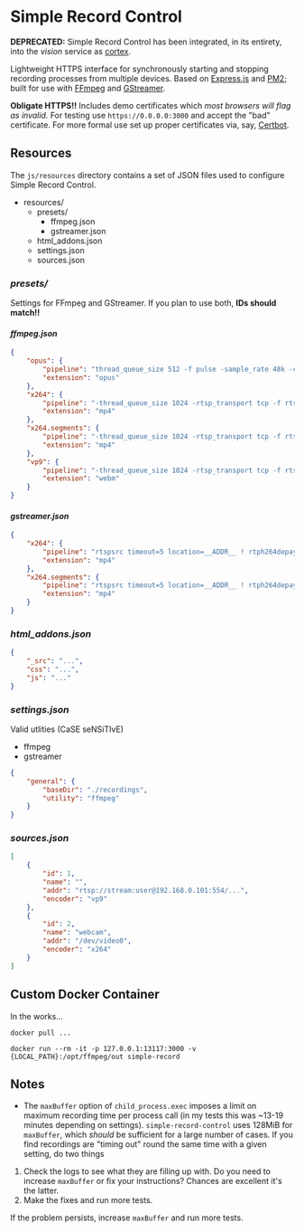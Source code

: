 # Simple Record Control
**DEPRECATED:** Simple Record Control has been integrated, in its entirety, into the *vision* service as [cortex]().

Lightweight HTTPS interface for synchronously starting and stopping recording processes from multiple devices. Based on [Express.js](https://expressjs.com/) and [PM2](http://pm2.keymetrics.io/); built for use with [FFmpeg](https://ffmpeg.org/) and [GStreamer](https://gstreamer.freedesktop.org/).

**Obligate HTTPS!!** Includes demo certificates which *most browsers will flag as invalid.* For testing use `https://0.0.0.0:3000` and accept the "bad" certificate. For more formal use set up proper certificates via, say, [Certbot](https://certbot.eff.org/).

## Resources
The `js/resources` directory contains a set of JSON files used to configure Simple Record Control.

- resources/
    - presets/
        - ffmpeg.json
        - gstreamer.json
    - html_addons.json
    - settings.json
    - sources.json

### *presets/*
Settings for FFmpeg and GStreamer. If you plan to use both, **IDs should match!!**

#### *ffmpeg.json*
```json
{
    "opus": {
        "pipeline": "thread_queue_size 512 -f pulse -sample_rate 48k -channels 2 -frame_size 2 -i __ADDR__ -c:a libopus -b:a 96k __FILENAME__",
        "extension": "opus"
    },
    "x264": {
        "pipeline": "-thread_queue_size 1024 -rtsp_transport tcp -f rtsp -r 25 -i __ADDR__ -c:v libx264 -keyint_min 60 -g 60 -preset veryfast -tune zerolatency -an __FILENAME__",
        "extension": "mp4"
    },
    "x264.segments": {
        "pipeline": "-thread_queue_size 1024 -rtsp_transport tcp -f rtsp -r 25 -i __ADDR__ -c:v libx264 -keyint_min 60 -g 60 -preset veryfast -tune zerolatency -an -f segment -segment_time 1 %03d-__FILENAME__",
        "extension": "mp4"
    },
    "vp9": {
        "pipeline": "-thread_queue_size 1024 -rtsp_transport tcp -f rtsp -r 25 -i __ADDR__ -c:v libvpx-vp9 -g 30 -f webm __FILENAME__",
        "extension": "webm"
    }
}
```

#### *gstreamer.json*
```json
{
    "x264": {
        "pipeline": "rtspsrc timeout=5 location=__ADDR__ ! rtph264depay ! video/x-h264,width=1280,height=720,framerate=25/1 ! queue ! avdec_h264 ! x264enc key-int-max=60 speed-preset=veryfast tune=zerolatency ! queue ! h264parse ! mp4mux ! filesink location=__FILENAME__",
        "extension": "mp4"
    },
    "x264.segments": {
        "pipeline": "rtspsrc timeout=5 location=__ADDR__ ! rtph264depay ! video/x-h264,width=1280,height=720,framerate=25/1 ! queue ! avdec_h264 ! x264enc key-int-max=60 speed-preset=veryfast tune=zerolatency ! queue ! h264parse ! splitmuxsink max-size-time=1000000000 muxer=mp4mux location=%03d-__FILENAME__",
        "extension": "mp4"
    }
}
```

### *html_addons.json*
```json
{
    "_src": "...",
    "css": "...",
    "js": "..."
}
```

### *settings.json*
Valid utlities (CaSE seNSiTIvE)
- ffmpeg
- gstreamer

```json
{
    "general": {
        "baseDir": "./recordings",
        "utility": "ffmpeg"
    }
}
```

### *sources.json*
```json
[
    {
        "id": 1,
        "name": "",
        "addr": "rtsp://stream:user@192.168.0.101:554/...",
        "encoder": "vp9"
    },
    {
        "id": 2,
        "name": "webcam",
        "addr": "/dev/video0",
        "encoder": "x264"
    }
]
```

## Custom Docker Container
In the works...
```docker
docker pull ...

docker run --rm -it -p 127.0.0.1:13117:3000 -v {LOCAL_PATH}:/opt/ffmpeg/out simple-record
```

## Notes
- The `maxBuffer` option of `child_process.exec` imposes a limit on maximum recording time per process call (in my tests this was ~13-19 minutes depending on settings). `simple-record-control` uses 128MiB for `maxBuffer`, which *should* be sufficient for a large number of cases. If you find recordings are "timing out" round the same time with a given setting, do two things

1. Check the logs to see what they are filling up with. Do you need to increase `maxBuffer` or fix your instructions? Chances are excellent it's the latter.
2. Make the fixes and run more tests.

If the problem persists, increase `maxBuffer` and run more tests.
